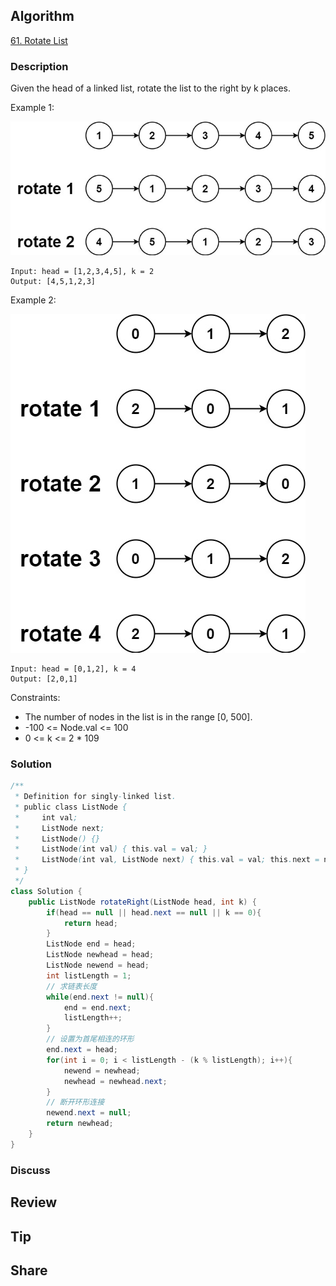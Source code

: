 ## Algorithm

[61. Rotate List](https://leetcode.com/problems/rotate-list/)

### Description

Given the head of a linked list, rotate the list to the right by k places.


Example 1:

![](assets/20230807-f44c29fd.png)

```
Input: head = [1,2,3,4,5], k = 2
Output: [4,5,1,2,3]
```

Example 2:

![](assets/20230807-cf639926.png)

```
Input: head = [0,1,2], k = 4
Output: [2,0,1]
```

Constraints:

- The number of nodes in the list is in the range [0, 500].
- -100 <= Node.val <= 100
- 0 <= k <= 2 * 109

### Solution

```java
/**
 * Definition for singly-linked list.
 * public class ListNode {
 *     int val;
 *     ListNode next;
 *     ListNode() {}
 *     ListNode(int val) { this.val = val; }
 *     ListNode(int val, ListNode next) { this.val = val; this.next = next; }
 * }
 */
class Solution {
    public ListNode rotateRight(ListNode head, int k) {
        if(head == null || head.next == null || k == 0){
            return head;
        }
        ListNode end = head;
        ListNode newhead = head;
        ListNode newend = head;
        int listLength = 1;
        // 求链表长度
        while(end.next != null){
            end = end.next;
            listLength++;
        }
        // 设置为首尾相连的环形
        end.next = head;
        for(int i = 0; i < listLength - (k % listLength); i++){
            newend = newhead;
            newhead = newhead.next;   
        }
        // 断开环形连接
        newend.next = null;
        return newhead;
    }
}
```

### Discuss

## Review


## Tip


## Share
